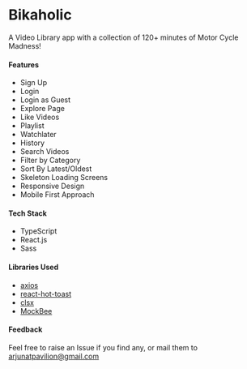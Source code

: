 # Bikaholic

A Video Library app with a collection of 120+ minutes of
Motor Cycle Madness!

#### Features

- Sign Up
- Login
- Login as Guest
- Explore Page
- Like Videos
- Playlist
- Watchlater
- History
- Search Videos
- Filter by Category
- Sort By Latest/Oldest
- Skeleton Loading Screens
- Responsive Design
- Mobile First Approach

#### Tech Stack

- TypeScript
- React.js
- Sass

#### Libraries Used

- [axios](https://www.npmjs.com/package/axios)
- [react-hot-toast](https://www.npmjs.com/package/react-hot-toast)
- [clsx](https://www.npmjs.com/package/clsx)
- [MockBee](https://mockbee.netlify.app/)

#### Feedback
Feel free to raise an Issue if you find any, or  mail them to [arjunatpavilion@gmail.com](mailto:arjunatpavilion@gmail.com)

